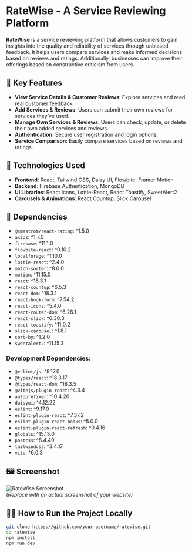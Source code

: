 # RateWise - A Service Reviewing Platform

**RateWise** is a service reviewing platform that allows customers to gain insights into the quality and reliability of services through unbiased feedback. It helps users compare services and make informed decisions based on reviews and ratings. Additionally, businesses can improve their offerings based on constructive criticism from users.


## 🌟 Key Features

- **View Service Details & Customer Reviews**: Explore services and read real customer feedback.
- **Add Services & Reviews**: Users can submit their own reviews for services they’ve used.
- **Manage Own Services & Reviews**: Users can check, update, or delete their own added services and reviews.
- **Authentication**: Secure user registration and login options.
- **Service Comparison**: Easily compare services based on reviews and ratings.

## 🚀 Technologies Used

- **Frontend**: React, Tailwind CSS, Daisy UI, Flowbite, Framer Motion
- **Backend**: Firebase Authentication, MongoDB
- **UI Libraries**: React Icons, Lottie-React, React Toastify, SweetAlert2
- **Carousels & Animations**: React Countup, Slick Carousel

## 🔧 Dependencies

- `@smastrom/react-rating`: ^1.5.0
- `axios`: ^1.7.9
- `firebase`: ^11.1.0
- `flowbite-react`: ^0.10.2
- `localforage`: ^1.10.0
- `lottie-react`: ^2.4.0
- `match-sorter`: ^8.0.0
- `motion`: ^11.15.0
- `react`: ^18.3.1
- `react-countup`: ^6.5.3
- `react-dom`: ^18.3.1
- `react-hook-form`: ^7.54.2
- `react-icons`: ^5.4.0
- `react-router-dom`: ^6.28.1
- `react-slick`: ^0.30.3
- `react-toastify`: ^11.0.2
- `slick-carousel`: ^1.8.1
- `sort-by`: ^1.2.0
- `sweetalert2`: ^11.15.3

### Development Dependencies:
- `@eslint/js`: ^9.17.0
- `@types/react`: ^18.3.17
- `@types/react-dom`: ^18.3.5
- `@vitejs/plugin-react`: ^4.3.4
- `autoprefixer`: ^10.4.20
- `daisyui`: ^4.12.22
- `eslint`: ^9.17.0
- `eslint-plugin-react`: ^7.37.2
- `eslint-plugin-react-hooks`: ^5.0.0
- `eslint-plugin-react-refresh`: ^0.4.16
- `globals`: ^15.13.0
- `postcss`: ^8.4.49
- `tailwindcss`: ^3.4.17
- `vite`: ^6.0.3

## 🖼 Screenshot

![RateWise Screenshot]([screenshot-link-here](https://github.com/TurjoSiam/RateWise-ClientSide/blob/main/web1.png))  
*(Replace with an actual screenshot of your website)*

## 🏃‍♂️ How to Run the Project Locally

   ```bash
   git clone https://github.com/your-username/ratewise.git
   cd ratewise
   npm install
   npm run dev

